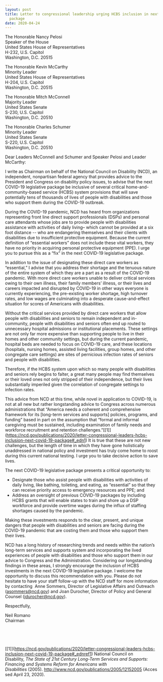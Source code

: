 ```yaml
---
layout: post
title: Letter to congressional leadership urging HCBS inclusion in next COVID-19
  package
date: 2020-04-24
---
```

The Honorable Nancy Pelosi\
Speaker of the House\
United States House of Representatives\
H-232, U.S. Capitol\
Washington, D.C. 20515

The Honorable Kevin McCarthy\
Minority Leader\
United States House of Representatives\
H-204, U.S. Capitol\
Washington, D.C. 20515

The Honorable Mitch McConnell\
Majority Leader\
United States Senate\
S-230, U.S. Capitol\
Washington, D.C. 20510

The Honorable Charles Schumer\
Minority Leader\
United States Senate\
S-220, U.S. Capitol\
Washington, D.C. 20510

Dear Leaders McConnell and Schumer and Speaker Pelosi and Leader McCarthy:

I write as Chairman on behalf of the National Council on Disability (NCD), an independent, nonpartisan federal agency that provides advice to the President and Congress on disability policy issues, to advise that the next COVID-19 legislative package be inclusive of several critical home-and-community-based service (HCBS) system provisions that will save potentially tens of thousands of lives of people with disabilities and those who support them during the COVID-19 outbreak.

During the COVID-19 pandemic, NCD has heard from organizations representing front line direct support professionals (DSPs) and personal care attendants whose jobs are to provide people with disabilities assistance with activities of daily living– which cannot be provided at a six foot distance -- who are endangering themselves and their clients with disabilities due to insufficient protective equipment. Because the current definition of “essential workers” does not include these vital workers, they have no priority in acquiring personal protective equipment (PPE). I urge you to pursue this as a “fix” in the next COVID-19 legislative package.

In addition to the issue of designating these direct care workers as “essential,” I advise that you address their shortage and the tenuous nature of the entire system of which they are a part as a result of the COVID-19 pandemic. With more direct care workers unable to deliver critical services owing to their own illness, their family members’ illness, or their lives and careers impacted and disrupted by COVID-19 in other ways everyone is currently experiencing, the pre-existing worker shortage, high turnover rates, and low wages are culminating into a desperate cause-and-effect situation for scores of Americans with disabilities.  

Without the critical services provided by direct care workers that allow people with disabilities and seniors to remain independent and in-community, people with disabilities and seniors often end up routed to unnecessary hospital admissions or institutional placements. These settings are not only far more expensive than supporting people to live in their homes and other community settings, but during the current pandemic, hospital beds are needed to focus on COVID-19 care, and these locations (hospitals, nursing homes, assisted living facilities, group homes, and other congregate care settings) are sites of pernicious infection rates of seniors and people with disabilities.

Therefore, if the HCBS system upon which so many people with disabilities and seniors rely begins to falter, a great many people may find themselves or their loved ones not only stripped of their independence, but their lives substantially imperiled given the correlation of congregate settings to infection rates.

This advice from NCD at this time, while novel in application to COVID-19, is not at all new but rather longstanding advice to Congress across numerous administrations that “America needs a coherent and comprehensive framework for its \[long-term services and supports] policies, programs, and funding” based in part on the assumption that “formal and informal caregiving must be sustained, including examination of family needs and workforce recruitment and retention challenges.”[\[1]](https://ncd.gov/publications/2020/letter-congressional-leaders-hcbs-inclusion-next-covid-19-package#_edn1) It is true that these are not new challenges, but the length of time in which they have gone holistically unaddressed in national policy and investment has truly come home to roost during this current national testing. I urge you to take decisive action to save lives.

The next COVID-19 legislative package presents a critical opportunity to:

* Designate those who assist people with disabilities with activities of daily living, like bathing, toileting, and eating, as “essential” so that they can receive priority access to emergency resources and PPE; and
* Address an oversight of previous COVID-19 packages by including HCBS grants that will enable states to train and shore up a DSP workforce and provide overtime wages during the influx of staffing shortages caused by the pandemic.

Making these investments responds to the clear, present, and unique dangers that people with disabilities and seniors are facing during the COVID-19 pandemic that are costing them and those who support them their lives.

NCD has a long history of researching trends and needs within the nation’s long-term services and supports system and incorporating the lived experiences of people with disabilities and those who support them in our advice to Congress and the Administration. Considering our longstanding findings in these areas, I strongly encourage the inclusion of HCBS investments in the next COVID-19 legislative package. I welcome the opportunity to discuss this recommendation with you. Please do not hesitate to have your staff follow-up with the NCD staff for more information by contacting  Anne Sommers, Director of Legislative Affairs and Outreach ([asommers@ncd.gov](mailto:asommers@ncd.gov)) and Joan Durocher, Director of Policy and General Counsel ([jdurocher@ncd.gov](mailto:jdurocher@ncd.gov)).

Respectfully,

Neil Romano\
Chairman

 

 

[\[1]](https://ncd.gov/publications/2020/letter-congressional-leaders-hcbs-inclusion-next-covid-19-package#_ednref1) National Council on Disability, *The State of 21st Century Long-Term Services and Supports: Financing and Systems Reform for Americans with Disabilities* (2005). <http://www.ncd.gov/publications/2005/12152005> (Accessed April 23, 2020).
